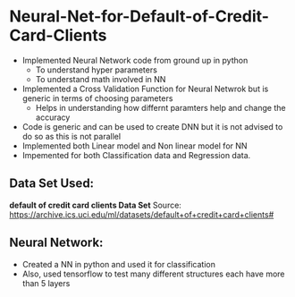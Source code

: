 # Neural-Net-for-Default-of-Credit-Card-Clients
 - Implemented Neural Network code from ground up in python
 	- To understand hyper parameters
 	- To understand math involved in NN
 - Implemented a Cross Validation Function for Neural Netwrok but is generic in terms of choosing parameters
 	- Helps in understanding how differnt paramters help and change the accuracy
 - Code is generic and can be used to create DNN but it is not advised to do so as this is not parallel
 - Implemented both Linear model and Non linear model for NN
 - Impemented for both Classification data and Regression data.


## Data Set Used:
<b>default of credit card clients Data Set</b>
Source: https://archive.ics.uci.edu/ml/datasets/default+of+credit+card+clients#

## Neural Network:
- Created a NN in python and used it for classification
- Also, used tensorflow to test many different structures each have more than 5 layers